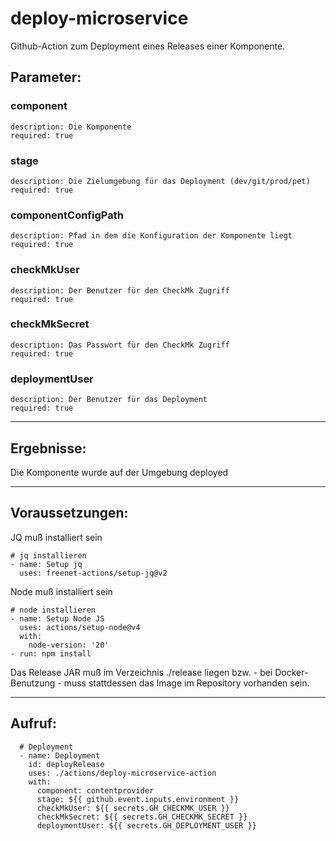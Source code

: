 # deploy-microservice

Github-Action zum Deployment eines Releases einer Komponente.

## Parameter:
### component
    description: Die Komponente
    required: true
### stage
    description: Die Zielumgebung für das Deployment (dev/git/prod/pet)
    required: true
### componentConfigPath
    description: Pfad in dem die Konfiguration der Komponente liegt
    required: true
### checkMkUser
    description: Der Benutzer für den CheckMk Zugriff
    required: true
### checkMkSecret
    description: Das Passwort für den CheckMk Zugriff
    required: true
### deploymentUser
    description: Der Benutzer für das Deployment
    required: true

---

## Ergebnisse:

Die Komponente wurde auf der Umgebung deployed

---

## Voraussetzungen:

JQ muß installiert sein

    # jq installieren
    - name: Setup jq
      uses: freenet-actions/setup-jq@v2

Node muß installiert sein

    # node installieren
    - name: Setup Node JS
      uses: actions/setup-node@v4
      with:
        node-version: '20'
    - run: npm install

Das Release JAR muß im Verzeichnis ./release liegen bzw. - bei Docker-Benutzung - muss stattdessen das Image im Repository vorhanden sein.

---

## Aufruf:

      # Deployment
      - name: Deployment
        id: deployRelease
        uses: ./actions/deploy-microservice-action
        with:
          component: contentprovider
          stage: ${{ github.event.inputs.environment }}
          checkMkUser: ${{ secrets.GH_CHECKMK_USER }}
          checkMkSecret: ${{ secrets.GH_CHECKMK_SECRET }}
          deploymentUser: ${{ secrets.GH_DEPLOYMENT_USER }}
